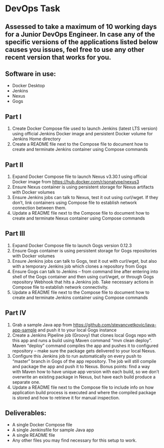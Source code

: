 # DevOps Task

## Assessed to take a maximum of 10 working days for a Junior DevOps Engineer. In case any of the specific versions of the applications listed below causes you issues, feel free to use any other recent version that works for you.

## Software in use:
-	Docker Desktop
-	Jenkins
-	Nexus
-	Gogs

## Part I
1.	Create Docker Compose file used to launch Jenkins (latest LTS version) using official Jenkins Docker image and persistent Docker volume for Jenkins Home directory
2.	Create a README file next to the Compose file to document how to create and terminate Jenkins container using Compose commands

## Part II
1.	Expand Docker Compose file to launch Nexus v3.30.1 using official Docker image from https://hub.docker.com/r/sonatype/nexus3
2.	Ensure Nexus container is using persistent storage for Nexus artifacts with Docker volumes
3.	Ensure Jenkins jobs can talk to Nexus, test it out using curl/wget. If they don’t, link containers using Compose file to establish network connection between them.
4.	Update a README file next to the Compose file to document how to create and terminate Nexus container using Compose commands

## Part III
1.	Expand Docker Compose file to launch Gogs version 0.12.3
2.	Ensure Gogs container is using persistent storage for Gogs repositories with Docker volumes
3.	Ensure Jenkins jobs can talk to Gogs, test it out with curl/wget, but also with a temporary Jenkins job which clones a repository from Gogs
4.	Ensure Gogs can talk to Jenkins – from command line after entering into shell of the Gogs container and then using curl/wget, or through Gogs repository Webhook that hits a Jenkins job. Take necessary actions in Compose file to establish network connectivity.
5.	Update a README file next to the Compose file to document how to create and terminate Jenkins container using Compose commands

## Part IV
1.	Grab a sample Java app from https://github.com/stevancvetkovic/java-app-sample and push it to your local Gogs instance
2.	Create a Jenkins Pipeline job (Groovy) that clones local Gogs repo with this app and runs a build using Maven command “mvn clean deploy”. Maven “deploy” command compiles the app and pushes it to configured repository – make sure the package gets delivered to your local Nexus.
3.	Configure this Jenkins job to run automatically on every push to “master” branch in Gogs of the app repository. The job will still compile and package the app and push it to Nexus. Bonus points: find a way with Maven how to have unique app version with each build, so we don’t overwrite an existing package in Nexus, but have each build produce a separate one.
4.	Update a README file next to the Compose file to include info on how application build process is executed and where the compiled package is stored and how to retrieve it for manual inspection.


## Deliverables:
-	A single Docker Compose file
-	A single Jenkinsfile for sample Java app
-	A single README file
-	Any other files you may find necessary for this setup to work.
